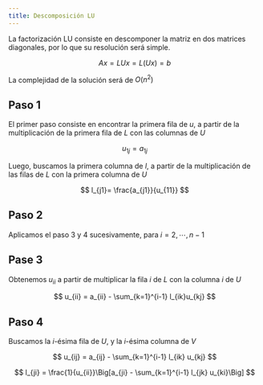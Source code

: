```yaml
---
title: Descomposición LU
---
```


La factorización LU consiste en descomponer la matriz en dos matrices diagonales, por lo que su resolución será simple.

$$
Ax = LUx = L(Ux) = b
$$

La complejidad de la solución será de $O(n^2)$

## Paso 1

El primer paso consiste en encontrar la primera fila de $u$, a partir de la multiplicación de la primera fila de $L$ con las columnas de $U$

$$
u_{1j} = a_{1j}
$$

Luego, buscamos la primera columna de $l$, a partir de la multiplicación de las filas de $L$ con la primera columna de $U$

$$
l_{j1}= \frac{a_{j1}}{u_{11}}
$$

## Paso 2

Aplicamos el paso 3 y 4 sucesivamente, para $i = 2, \cdots, n{-}1$

## Pase 3

Obtenemos $u_{ii}$ a partir de multiplicar la fila $i$ de $L$ con la columna $i$ de $U$

$$
u_{ii} = a_{ii} - \sum_{k=1}^{i-1} l_{ik}u_{kj}
$$

## Paso 4

Buscamos la $i$-ésima fila de $U$, y la $i$-ésima columna de $V$

$$
u_{ij} = a_{ij} - \sum_{k=1}^{i-1} l_{ik} u_{kj}
$$

$$
l_{ji} = \frac{1}{u_{ii}}\Big[a_{ji} - \sum_{k=1}^{i-1} l_{jk} u_{ki}\Big]
$$
